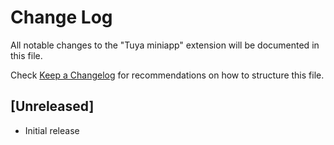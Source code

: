 # Change Log

All notable changes to the "Tuya miniapp" extension will be documented in this file.

Check [Keep a Changelog](http://keepachangelog.com/) for recommendations on how to structure this file.

## [Unreleased]

- Initial release